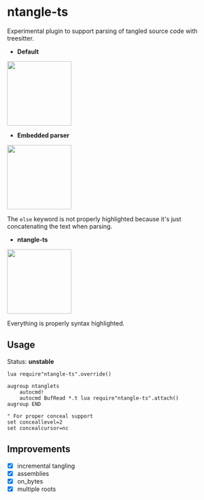 ntangle-ts
==========

Experimental plugin to support parsing of tangled source code with treesitter.

* **Default**

<img src="https://i.postimg.cc/J0K067gg/default.png" width="150">

* **Embedded parser**

<img src="https://i.postimg.cc/0Np8X2Kf/embed-parser.png" width="150">

The `else` keyword is not properly highlighted because it's just concatenating the text when parsing.

* **ntangle-ts**

<img src="https://i.postimg.cc/zXsYmYrP/ntangle-ts.png" width="150">

Everything is properly syntax highlighted.

Usage
-----

Status: **unstable**

```vim
lua require"ntangle-ts".override()

augroup ntanglets
	autocmd!
	autocmd BufRead *.t lua require"ntangle-ts".attach()
augroup END

" For proper conceal support
set conceallevel=2
set concealcursor=nc
```

Improvements
------------

* [x] incremental tangling
* [x] assemblies
* [x] on_bytes
* [x] multiple roots
